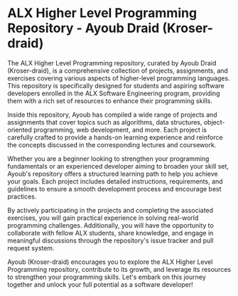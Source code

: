 
# ALX Higher Level Programming Repository - Ayoub Draid (Kroser-draid)

The ALX Higher Level Programming repository, curated by Ayoub Draid (Kroser-draid), is a comprehensive collection of projects, assignments, and exercises covering various aspects of higher-level programming languages. This repository is specifically designed for students and aspiring software developers enrolled in the ALX Software Engineering program, providing them with a rich set of resources to enhance their programming skills.

Inside this repository, Ayoub has compiled a wide range of projects and assignments that cover topics such as algorithms, data structures, object-oriented programming, web development, and more. Each project is carefully crafted to provide a hands-on learning experience and reinforce the concepts discussed in the corresponding lectures and coursework.

Whether you are a beginner looking to strengthen your programming fundamentals or an experienced developer aiming to broaden your skill set, Ayoub's repository offers a structured learning path to help you achieve your goals. Each project includes detailed instructions, requirements, and guidelines to ensure a smooth development process and encourage best practices.

By actively participating in the projects and completing the associated exercises, you will gain practical experience in solving real-world programming challenges. Additionally, you will have the opportunity to collaborate with fellow ALX students, share knowledge, and engage in meaningful discussions through the repository's issue tracker and pull request system.

Ayoub (Kroser-draid) encourages you to explore the ALX Higher Level Programming repository, contribute to its growth, and leverage its resources to strengthen your programming skills. Let's embark on this journey together and unlock your full potential as a software developer!

